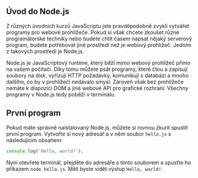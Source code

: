 ## Úvod do Node.js

Z různých úvodních kurzů JavaScriptu jste pravděpodobně zvyklí vytvářet programy pro webové prohlížeče. Pokud si však chcete zkoušet různé programátorské techniky nebo budete chtít časem napsat nějaký serverový program, budete potřebovat jiné prostředí než je webový prohlížeč. Jedním z takových prostředí je Node.js.

Node.js je JavaScriptový runtime, který běží mimo webový prohlížeč přímo na vašem počítači. Díky tomu můžete psát programy, které čtou a zapisují soubory na disk, vyřizují HTTP požadavky, komunikují s databází a mnoho dalšího, co by v prohlížeči nedávalo smysl. Zároveň však bez prohlížeče nemáte k dispozici DOM a jiné webové API pro grafické rozhraní. Všechny programy v Node.js tedy poběží v termínálu.

## První program

Pokud máte správně naistalovaný Node.js, můžete si rovnou zkurit spustit první program. Vytvořte si nový adresář a v něm soubor `hello.js` s následujícím obsahem:

```js
console.log('Hello, world!');
```

Nyní otevřete terminál, přejděte do adresáře s tímto souborem a spusťte ho příkazem `node hello.js`. Měli byste vidět výstup `Hello, world!`.
